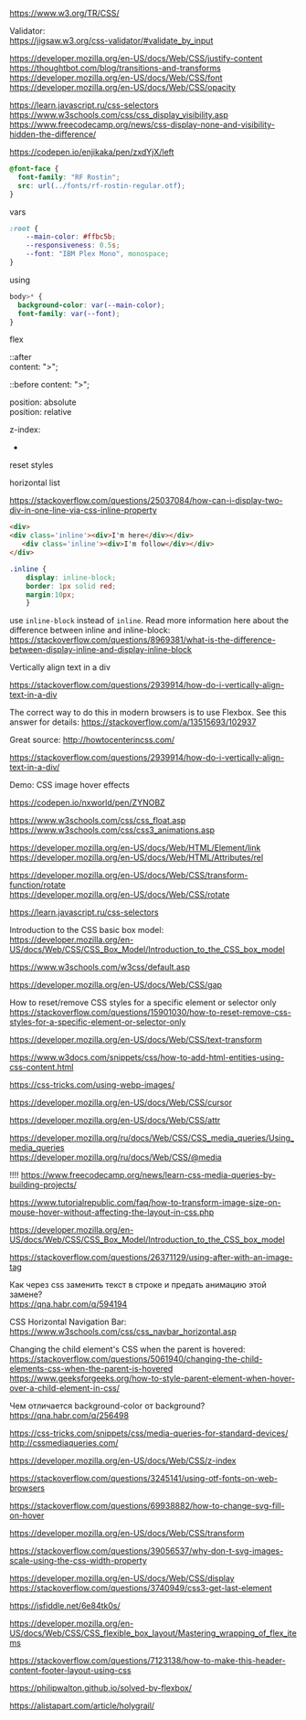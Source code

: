 https://www.w3.org/TR/CSS/

Validator:  
https://jigsaw.w3.org/css-validator/#validate_by_input

<meta name="viewport" content="width=device-width, initial-scale=1.0">  

https://developer.mozilla.org/en-US/docs/Web/CSS/justify-content
https://thoughtbot.com/blog/transitions-and-transforms
https://developer.mozilla.org/en-US/docs/Web/CSS/font
https://developer.mozilla.org/en-US/docs/Web/CSS/opacity


<https://learn.javascript.ru/css-selectors>
<https://www.w3schools.com/css/css_display_visibility.asp>
<https://www.freecodecamp.org/news/css-display-none-and-visibility-hidden-the-difference/>



<https://codepen.io/enjikaka/pen/zxdYjX/left>




```css
@font-face {
  font-family: "RF Rostin";
  src: url(../fonts/rf-rostin-regular.otf);
}
```

vars

```css
:root {
    --main-color: #ffbc5b;
    --responsiveness: 0.5s;
    --font: "IBM Plex Mono", monospace;
}
```

using

```css
body>* {
  background-color: var(--main-color);
  font-family: var(--font);
}
```

flex  

::after  
  content: ">";  

::before
  content: ">";

position: absolute  
position: relative  

z-index:  

*  

reset styles


horizontal list  

https://stackoverflow.com/questions/25037084/how-can-i-display-two-div-in-one-line-via-css-inline-property


```html
<div>
<div class='inline'><div>I'm here</div></div>
   <div class='inline'><div>I'm follow</div></div>
</div>
```

```css
.inline { 
    display: inline-block; 
    border: 1px solid red; 
    margin:10px;
    }
```

use `inline-block` instead of `inline`. Read more information here about the difference between inline and inline-block: 
https://stackoverflow.com/questions/8969381/what-is-the-difference-between-display-inline-and-display-inline-block









Vertically align text in a div  

https://stackoverflow.com/questions/2939914/how-do-i-vertically-align-text-in-a-div

The correct way to do this in modern browsers is to use Flexbox.
See this answer for details: https://stackoverflow.com/a/13515693/102937  

Great source: http://howtocenterincss.com/

https://stackoverflow.com/questions/2939914/how-do-i-vertically-align-text-in-a-div/




Demo: CSS image hover effects

https://codepen.io/nxworld/pen/ZYNOBZ


https://www.w3schools.com/css/css_float.asp  
https://www.w3schools.com/css/css3_animations.asp  

https://developer.mozilla.org/en-US/docs/Web/HTML/Element/link  
https://developer.mozilla.org/en-US/docs/Web/HTML/Attributes/rel  

https://developer.mozilla.org/en-US/docs/Web/CSS/transform-function/rotate  
https://developer.mozilla.org/en-US/docs/Web/CSS/rotate  

https://learn.javascript.ru/css-selectors  


Introduction to the CSS basic box model:  
https://developer.mozilla.org/en-US/docs/Web/CSS/CSS_Box_Model/Introduction_to_the_CSS_box_model  



https://www.w3schools.com/w3css/default.asp  

https://developer.mozilla.org/en-US/docs/Web/CSS/gap  


How to reset/remove CSS styles for a specific element or selector only  
https://stackoverflow.com/questions/15901030/how-to-reset-remove-css-styles-for-a-specific-element-or-selector-only

https://developer.mozilla.org/en-US/docs/Web/CSS/text-transform  

https://www.w3docs.com/snippets/css/how-to-add-html-entities-using-css-content.html  

https://css-tricks.com/using-webp-images/  

https://developer.mozilla.org/en-US/docs/Web/CSS/cursor  

https://developer.mozilla.org/en-US/docs/Web/CSS/attr  

https://developer.mozilla.org/ru/docs/Web/CSS/CSS_media_queries/Using_media_queries  
https://developer.mozilla.org/ru/docs/Web/CSS/@media  

!!!!
https://www.freecodecamp.org/news/learn-css-media-queries-by-building-projects/  



https://www.tutorialrepublic.com/faq/how-to-transform-image-size-on-mouse-hover-without-affecting-the-layout-in-css.php  


https://developer.mozilla.org/en-US/docs/Web/CSS/CSS_Box_Model/Introduction_to_the_CSS_box_model  

https://stackoverflow.com/questions/26371129/using-after-with-an-image-tag  

Как через css заменить текст в строке и предать анимацию этой замене?  
https://qna.habr.com/q/594194  


CSS Horizontal Navigation Bar:  
https://www.w3schools.com/css/css_navbar_horizontal.asp


Changing the child element's CSS when the parent is hovered:  
https://stackoverflow.com/questions/5061940/changing-the-child-elements-css-when-the-parent-is-hovered
https://www.geeksforgeeks.org/how-to-style-parent-element-when-hover-over-a-child-element-in-css/  

Чем отличается background-color от background?  
https://qna.habr.com/q/256498

https://css-tricks.com/snippets/css/media-queries-for-standard-devices/  
http://cssmediaqueries.com/  

https://developer.mozilla.org/en-US/docs/Web/CSS/z-index

https://stackoverflow.com/questions/3245141/using-otf-fonts-on-web-browsers  

https://stackoverflow.com/questions/69938882/how-to-change-svg-fill-on-hover  


<https://developer.mozilla.org/en-US/docs/Web/CSS/transform>

<https://stackoverflow.com/questions/39056537/why-don-t-svg-images-scale-using-the-css-width-property>

<https://developer.mozilla.org/en-US/docs/Web/CSS/display>
<https://stackoverflow.com/questions/3740949/css3-get-last-element>

<https://jsfiddle.net/6e84tk0s/>

<https://developer.mozilla.org/en-US/docs/Web/CSS/CSS_flexible_box_layout/Mastering_wrapping_of_flex_items>

<https://stackoverflow.com/questions/7123138/how-to-make-this-header-content-footer-layout-using-css>

<https://philipwalton.github.io/solved-by-flexbox/>

<https://alistapart.com/article/holygrail/>
